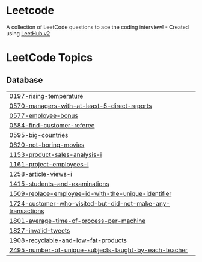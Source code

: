 # Leetcode
A collection of LeetCode questions to ace the coding interview! - Created using [LeetHub v2](https://github.com/arunbhardwaj/LeetHub-2.0)

<!---LeetCode Topics Start-->
# LeetCode Topics
## Database
|  |
| ------- |
| [0197-rising-temperature](https://github.com/Yaswanthrangu/Leetcode/tree/master/0197-rising-temperature) |
| [0570-managers-with-at-least-5-direct-reports](https://github.com/Yaswanthrangu/Leetcode/tree/master/0570-managers-with-at-least-5-direct-reports) |
| [0577-employee-bonus](https://github.com/Yaswanthrangu/Leetcode/tree/master/0577-employee-bonus) |
| [0584-find-customer-referee](https://github.com/Yaswanthrangu/Leetcode/tree/master/0584-find-customer-referee) |
| [0595-big-countries](https://github.com/Yaswanthrangu/Leetcode/tree/master/0595-big-countries) |
| [0620-not-boring-movies](https://github.com/Yaswanthrangu/Leetcode/tree/master/0620-not-boring-movies) |
| [1153-product-sales-analysis-i](https://github.com/Yaswanthrangu/Leetcode/tree/master/1153-product-sales-analysis-i) |
| [1161-project-employees-i](https://github.com/Yaswanthrangu/Leetcode/tree/master/1161-project-employees-i) |
| [1258-article-views-i](https://github.com/Yaswanthrangu/Leetcode/tree/master/1258-article-views-i) |
| [1415-students-and-examinations](https://github.com/Yaswanthrangu/Leetcode/tree/master/1415-students-and-examinations) |
| [1509-replace-employee-id-with-the-unique-identifier](https://github.com/Yaswanthrangu/Leetcode/tree/master/1509-replace-employee-id-with-the-unique-identifier) |
| [1724-customer-who-visited-but-did-not-make-any-transactions](https://github.com/Yaswanthrangu/Leetcode/tree/master/1724-customer-who-visited-but-did-not-make-any-transactions) |
| [1801-average-time-of-process-per-machine](https://github.com/Yaswanthrangu/Leetcode/tree/master/1801-average-time-of-process-per-machine) |
| [1827-invalid-tweets](https://github.com/Yaswanthrangu/Leetcode/tree/master/1827-invalid-tweets) |
| [1908-recyclable-and-low-fat-products](https://github.com/Yaswanthrangu/Leetcode/tree/master/1908-recyclable-and-low-fat-products) |
| [2495-number-of-unique-subjects-taught-by-each-teacher](https://github.com/Yaswanthrangu/Leetcode/tree/master/2495-number-of-unique-subjects-taught-by-each-teacher) |
<!---LeetCode Topics End-->